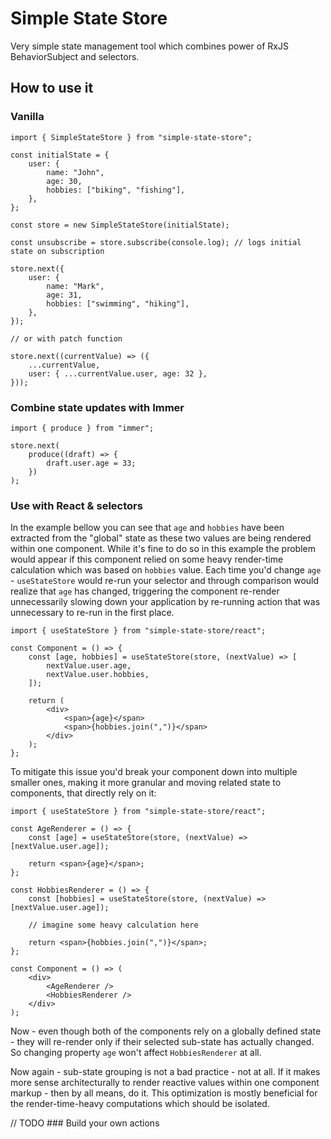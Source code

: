 # Simple State Store

Very simple state management tool which combines power of RxJS BehaviorSubject and selectors.

## How to use it

### Vanilla

```tsx
import { SimpleStateStore } from "simple-state-store";

const initialState = {
	user: {
		name: "John",
		age: 30,
		hobbies: ["biking", "fishing"],
	},
};

const store = new SimpleStateStore(initialState);

const unsubscribe = store.subscribe(console.log); // logs initial state on subscription

store.next({
	user: {
		name: "Mark",
		age: 31,
		hobbies: ["swimming", "hiking"],
	},
});

// or with patch function

store.next((currentValue) => ({
	...currentValue,
	user: { ...currentValue.user, age: 32 },
}));
```

### Combine state updates with Immer

```tsx
import { produce } from "immer";

store.next(
	produce((draft) => {
		draft.user.age = 33;
	})
);
```

### Use with React & selectors

In the example bellow you can see that `age` and `hobbies` have been extracted from the "global" state as these two values are being rendered within one component. While it's fine to do so in this example the problem would appear if this component relied on some heavy render-time calculation which was based on `hobbies` value. Each time you'd change `age` - `useStateStore` would re-run your selector and through comparison would realize that `age` has changed, triggering the component re-render unnecessarily slowing down your application by re-running action that was unnecessary to re-run in the first place.

```tsx
import { useStateStore } from "simple-state-store/react";

const Component = () => {
	const [age, hobbies] = useStateStore(store, (nextValue) => [
		nextValue.user.age,
		nextValue.user.hobbies,
	]);

	return (
		<div>
			<span>{age}</span>
			<span>{hobbies.join(",")}</span>
		</div>
	);
};
```

To mitigate this issue you'd break your component down into multiple smaller ones, making it more granular and moving related state to components, that directly rely on it:

```tsx
import { useStateStore } from "simple-state-store/react";

const AgeRenderer = () => {
	const [age] = useStateStore(store, (nextValue) => [nextValue.user.age]);

	return <span>{age}</span>;
};

const HobbiesRenderer = () => {
	const [hobbies] = useStateStore(store, (nextValue) => [nextValue.user.age]);

	// imagine some heavy calculation here

	return <span>{hobbies.join(",")}</span>;
};

const Component = () => (
	<div>
		<AgeRenderer />
		<HobbiesRenderer />
	</div>
);
```

Now - even though both of the components rely on a globally defined state - they will re-render only if their selected sub-state has actually changed. So changing property `age` won't affect `HobbiesRenderer` at all.

Now again - sub-state grouping is not a bad practice - not at all. If it makes more sense architecturally to render reactive values within one component markup - then by all means, do it. This optimization is mostly beneficial for the render-time-heavy computations which should be isolated.

// TODO ### Build your own actions
